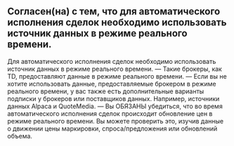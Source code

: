 ## Согласен(на) с тем, что для автоматического исполнения сделок необходимо использовать источник данных в режиме реального времени.

Для автоматического исполнения сделок необходимо использовать источник данных в режиме реального времени.
— Такие брокеры, как TD, предоставляют данные в режиме реального времени.
— Если вы не хотите использовать данные, предоставляемые брокером в режиме реального времени, у вас также есть дополнительные варианты подписки у брокеров или поставщиков данных. Например, источники данных Alpaca и QuoteMedia.
— Вы ОБЯЗАНЫ убедиться, что во время автоматического исполнения сделок происходит обновление цен в режиме реального времени. Вы можете проверить это, изучив данные о движении цены маркировки, спроса/предложения или обновлений объема.

